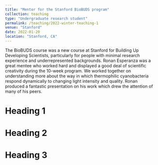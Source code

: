```yaml
---
title: "Mentor for the Stanford BioBUDS program"
collection: teaching
type: "Undergraduate research student"
permalink: /teaching/2022-winter-teaching-1
venue: "Stanford"
date: 2022-01-20
location: "Stanford, CA"
---
```


The BioBUDS course was a new course at Stanford for Building Up Developing Scientists, particularly for people with minimal research experience and underrepresented backgrounds. Ronan Esperanza was a great mentee who worked hard and displayed a good deal of scientific creativity during the 10-week program. We worked together on understanding more about the way in which thermophilic cyanobacteria respond dynamically to changing light intensity and quality. Ronan produced a fantastic presentation on his work which drew the attention of many of his peers.

Heading 1
======

Heading 2
======

Heading 3
======
